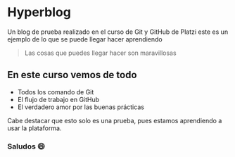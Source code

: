 # Hyperblog
Un blog de prueba realizado en el curso de Git y GitHub de Platzi
este es un ejemplo de lo que se puede llegar hacer aprendiendo
>Las cosas que puedes llegar hacer son maravillosas 

## En este curso vemos de todo 
* Todos los comando de Git 
* El flujo de trabajo en GitHub
* El verdadero amor por las buenas prácticas 



Cabe destacar que esto solo es una prueba, pues estamos aprendiendo a usar la plataforma.

### Saludos :smile:
